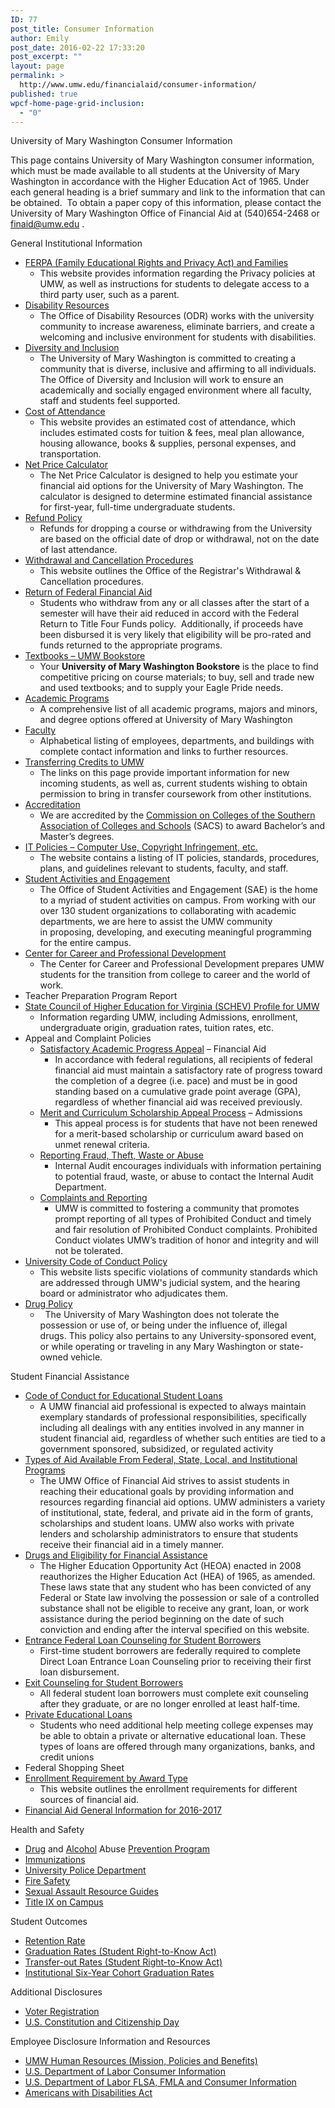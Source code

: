 ```yaml
---
ID: 77
post_title: Consumer Information
author: Emily
post_date: 2016-02-22 17:33:20
post_excerpt: ""
layout: page
permalink: >
  http://www.umw.edu/financialaid/consumer-information/
published: true
wpcf-home-page-grid-inclusion:
  - "0"
---
```

University of Mary Washington Consumer Information

This page contains University of Mary Washington consumer information, which must be made available to all students at the University of Mary Washington in accordance with the Higher Education Act of 1965. Under each general heading is a brief summary and link to the information that can be obtained.  To obtain a paper copy of this information, please contact the University of Mary Washington Office of Financial Aid at (540)654-2468 or finaid@umw.edu .

General Institutional Information
<ul>
 	<li><a href="http://www.umw.edu/financialaid/ferpa/">FERPA (Family Educational Rights and Privacy Act) and Families </a>
<ul>
 	<li>This website provides information regarding the Privacy policies at UMW, as well as instructions for students to delegate access to a third party user, such as a parent.</li>
</ul>
</li>
 	<li><a href="http://academics.umw.edu/disability/">Disability Resources </a>
<ul>
 	<li><span class="left">The Office of Disability Resources (ODR) works with the university community to increase awareness, eliminate barriers, and create a welcoming and inclusive environment for students with disabilities. </span></li>
</ul>
</li>
 	<li><a href="http://diversity.umw.edu/">Diversity and Inclusion</a>
<ul>
 	<li>The University of Mary Washington is committed to creating a community that is diverse, inclusive and affirming to all individuals. The Office of Diversity and Inclusion will work to ensure an academically and socially engaged environment where all faculty, staff and students feel supported.</li>
</ul>
</li>
 	<li><a href="http://www.umw.edu/financialaid/process/cost-of-attendance/">Cost of Attendance</a>
<ul>
 	<li>This website provides an estimated cost of attendance, which includes estimated costs for tuition &amp; fees, meal plan allowance, housing allowance, books &amp; supplies, personal expenses, and transportation.</li>
</ul>
</li>
 	<li><a href="http://adminfinance.umw.edu/umwstatic/financialaid/NetPriceCalculator/npcalc.htm">Net Price Calculator</a>
<ul>
 	<li>The Net Price Calculator is designed to help you estimate your financial aid options for the University of Mary Washington. The calculator is designed to determine estimated financial assistance for first-year, full-time undergraduate students.</li>
</ul>
</li>
 	<li><a href="http://adminfinance.umw.edu/studentaccounts/refund-policy-and-schedule/">Refund Policy</a>
<ul>
 	<li>Refunds for dropping a course or withdrawing from the University are based on the official date of drop or withdrawal, not on the date of last attendance.</li>
</ul>
</li>
 	<li><a href="http://academics.umw.edu/registrar/ferpa-policies-procedures-services/withdrawal-procedures/">Withdrawal and Cancellation Procedures</a>
<ul>
 	<li>This website outlines the Office of the Registrar's Withdrawal &amp; Cancellation procedures.</li>
</ul>
</li>
 	<li><a href="http://www.umw.edu/financialaid/process/leaving/return-of-funds/">Return of Federal Financial Aid</a>
<ul>
 	<li>Students who withdraw from any or all classes after the start of a semester will have their aid reduced in accord with the Federal Return to Title Four Funds policy.  Additionally, if proceeds have been disbursed it is very likely that eligibility will be pro-rated and funds returned to the appropriate programs.</li>
</ul>
</li>
 	<li><a href="http://bookstore.umw.edu/">Textbooks – UMW Bookstore</a>
<ul>
 	<li>Your <strong>University of Mary Washington Bookstore</strong> is the place to find competitive pricing on course materials; to buy, sell and trade new and used textbooks; and to supply your Eagle Pride needs.</li>
</ul>
</li>
 	<li><a href="https://academics.umw.edu/">Academic Programs</a>
<ul>
 	<li>A comprehensive list of all academic programs, majors and minors, and degree options offered at University of Mary Washington</li>
</ul>
</li>
 	<li><a href="http://www.umw.edu/directory/employee-type/faculty/">Faculty</a>
<ul>
 	<li>Alphabetical listing of employees, departments, and buildings with complete contact information and links to further resources.</li>
</ul>
</li>
 	<li><a href="http://academics.umw.edu/registrar/transfer-information/">Transferring Credits to UMW </a>
<ul>
 	<li>The links on this page provide important information for new incoming students, as well as, current students wishing to obtain permission to bring in transfer coursework from other institutions.</li>
</ul>
</li>
 	<li><a href="http://www.umw.edu/about/fast-facts/accreditations/">Accreditation</a>
<ul>
 	<li>We are accredited by the <a href="http://www.sacscoc.org/">Commission on Colleges of the Southern Association of Colleges and Schools</a> (SACS) to award Bachelor’s and Master’s degrees.</li>
</ul>
</li>
 	<li><a href="http://technology.umw.edu/it-policies/">IT Policies – Computer Use, Copyright Infringement, etc. </a>
<ul>
 	<li>The website contains a listing of IT policies, standards, procedures, plans, and guidelines relevant to students, faculty, and staff.</li>
</ul>
</li>
 	<li><a href="http://students.umw.edu/studentactivities/">Student Activities and Engagement</a>
<ul>
 	<li>The Office of Student Activities and Engagement (SAE) is the home to a myriad of student activities on campus. From working with our over 130 student organizations to collaborating with academic departments, we are here to assist the UMW community in proposing, developing, and executing meaningful programming for the entire campus.</li>
</ul>
</li>
 	<li><a href="http://www.umw.edu/careercenter/">Center for Career and Professional Development</a>
<ul>
 	<li>The Center for Career and Professional Development prepares UMW students for the transition from college to career and the world of work.</li>
</ul>
</li>
 	<li>Teacher Preparation Program Report</li>
 	<li><a href="http://research.schev.edu/iprofile.asp?UID=232681">State Council of Higher Education for Virginia (SCHEV) Profile for UMW</a>
<ul>
 	<li>Information regarding UMW, including Admissions, enrollment, undergraduate origin, graduation rates, tuition rates, etc.</li>
</ul>
</li>
 	<li>Appeal and Complaint Policies
<ul>
 	<li><a href="http://www.umw.edu/financialaid/eligibility/satisfactory-academic-progress/">Satisfactory Academic Progress Appeal</a> – Financial Aid
<ul>
 	<li>In accordance with federal regulations, all recipients of federal financial aid must maintain a satisfactory rate of progress toward the completion of a degree (i.e. pace) and must be in good standing based on a cumulative grade point average (GPA), regardless of whether financial aid was received previously.</li>
</ul>
</li>
 	<li><a href="http://www.umw.edu/financialaid/eligibility/merit-curriculum-scholarship-appeal-process/">Merit and Curriculum Scholarship Appeal Process</a> – Admissions
<ul>
 	<li>This appeal process is for students that have not been renewed for a merit-based scholarship or curriculum award based on unmet renewal criteria.</li>
</ul>
</li>
 	<li><a href="http://president.umw.edu/audit/fraud-theft-waste-or-abuse/">Reporting Fraud, Theft, Waste or Abuse</a>
<ul>
 	<li>Internal Audit encourages individuals with information pertaining to potential fraud, waste, or abuse to contact the Internal Audit Department.</li>
</ul>
</li>
 	<li><a href="http://diversity.umw.edu/title-ix/complaints-survivors/">Complaints and Reporting</a>
<ul>
 	<li>UMW is committed to fostering a community that promotes prompt reporting of all types of Prohibited Conduct and timely and fair resolution of Prohibited Conduct complaints. Prohibited Conduct violates UMW’s tradition of honor and integrity and will not be tolerated.</li>
</ul>
</li>
</ul>
</li>
 	<li><a href="http://students.umw.edu/judicialaffairs/the-judicial-system/code-of-conduct/">University Code of Conduct Policy</a>
<ul>
 	<li>This website lists specific violations of community standards which are addressed through UMW's judicial system, and the hearing board or administrator who adjudicates them.</li>
</ul>
</li>
 	<li><a href="http://students.umw.edu/judicialaffairs/drug-policies/#Policy">Drug Policy</a>
<ul>
 	<li>  The University of Mary Washington does not tolerate the possession or use of, or being under the influence of, illegal drugs. This policy also pertains to any University-sponsored event, or while operating or traveling in any Mary Washington or state-owned vehicle.</li>
</ul>
</li>
</ul>
Student Financial Assistance
<ul>
 	<li><a href="http://www.umw.edu/financialaid/consumer-information/codes-of-conduct/">Code of Conduct for Educational Student Loans
</a>
<ul>
 	<li>A UMW financial aid professional is expected to always maintain exemplary standards of professional responsibilities, specifically including all dealings with any entities involved in any manner in student financial aid, regardless of whether such entities are tied to a government sponsored, subsidized, or regulated activity</li>
</ul>
</li>
 	<li><a href="http://www.umw.edu/financialaid/types/">Types of Aid Available From Federal, State, Local, and Institutional Programs</a>
<ul>
 	<li>The UMW Office of Financial Aid strives to assist students in reaching their educational goals by providing information and resources regarding financial aid options. UMW administers a variety of institutional, state, federal, and private aid in the form of grants, scholarships and student loans. UMW also works with private lenders and scholarship administrators to ensure that students receive their financial aid in a timely manner.</li>
</ul>
</li>
 	<li><a href="http://students.umw.edu/judicialaffairs/drug-policies/#Financial">Drugs and Eligibility for Financial Assistance</a>
<ul>
 	<li>The Higher Education Opportunity Act (HEOA) enacted in 2008 reauthorizes the Higher Education Act (HEA) of 1965, as amended. These laws state that any student who has been convicted of any Federal or State law involving the possession or sale of a controlled substance shall not be eligible to receive any grant, loan, or work assistance during the period beginning on the date of such conviction and ending after the interval specified on this website.</li>
</ul>
</li>
 	<li><a href="https://studentaid.ed.gov/sa/fafsa/next-steps/entrance-counseling">Entrance Federal Loan Counseling for Student Borrowers</a><br class="BasicParagraphCxSpFirst" />
<ul>
 	<li>First-time student borrowers are federally required to complete Direct Loan Entrance Loan Counseling prior to receiving their first loan disbursement.</li>
</ul>
</li>
 	<li><a href="https://studentloans.gov/myDirectLoan/index.action">Exit Counseling for Student Borrowers</a>
<ul>
 	<li>All federal student loan borrowers must complete exit counseling after they graduate, or are no longer enrolled at least half-time.</li>
</ul>
</li>
 	<li><a href="http://www.umw.edu/financialaid/types/loans/private/">Private Educational Loans</a>
<ul>
 	<li>Students who need additional help meeting college expenses may be able to obtain a private or alternative educational loan. These types of loans are offered through many organizations, banks, and credit unions</li>
</ul>
</li>
 	<li>Federal Shopping Sheet</li>
 	<li><a href="http://www.umw.edu/financialaid/eligibility/enrollment-requirements/">Enrollment Requirement by Award Type</a>
<ul>
 	<li>This website outlines the enrollment requirements for different sources of financial aid.</li>
</ul>
</li>
 	<li><a href="http://www.umw.edu/financialaid/wp-content/uploads/sites/31/2016/03/2016-2017GeneralInformation.pdf">Financial Aid General Information for 2016-2017</a></li>
</ul>
Health and Safety
<ul>
 	<li><a href="http://www.samhsa.gov/prevention/">Drug</a> and <a href="http://www.collegedrinkingprevention.gov/">Alcohol</a> Abuse <a href="http://www.drugabuse.gov/">Prevention Program</a></li>
 	<li><a href="https://students.umw.edu/healthcenter/health-info/immunizations/">Immunizations</a></li>
 	<li><a href="http://www.umw.edu/police/">University Police Department</a></li>
 	<li><a href="http://www.umw.edu/police/2016-annual-security-report/fire-safety/">Fire Safety</a></li>
 	<li><a href="http://diversity.umw.edu/title-ix/resource-guides-downloads/">Sexual Assault Resource Guides</a></li>
 	<li><a href="http://diversity.umw.edu/title-ix/on-campus/">Title IX on Campus</a></li>
</ul>
Student Outcomes
<ul>
 	<li><a href="http://nces.ed.gov/collegenavigator/?q=University+of+Mary+Washington&amp;s=all&amp;id=232681">Retention Rate</a></li>
 	<li><a href="http://nces.ed.gov/collegenavigator/?q=University+of+Mary+Washington&amp;s=all&amp;id=232681">Graduation Rates (Student Right-to-Know Act)</a></li>
 	<li><a href="http://nces.ed.gov/collegenavigator/?q=University+of+Mary+Washington&amp;s=all&amp;id=232681">Transfer-out Rates (Student Right-to-Know Act)</a></li>
 	<li><a href="http://nces.ed.gov/collegenavigator/?q=University+of+Mary+Washington&amp;s=all&amp;id=232681">Institutional Six-Year Cohort Graduation Rates</a></li>
</ul>
Additional Disclosures
<ul>
 	<li><a href="https://vote.elections.virginia.gov/VoterInformation">Voter Registration</a></li>
 	<li><a href="https://www.loc.gov/law/help/commemorative-observations/constitution-day.php">U.S. Constitution and Citizenship Day</a></li>
</ul>
Employee Disclosure Information and Resources
<ul>
 	<li><a href="http://adminfinance.umw.edu/hr/">UMW Human Resources (Mission, Policies and Benefits)</a></li>
 	<li><a href="http://www.dol.gov/dol/topic/health-plans/cobra.htm">U.S. Department of Labor Consumer Information</a></li>
 	<li><a href="http://www.dol.gov/WHD/">U.S. Department of Labor FLSA, FMLA and Consumer Information</a></li>
 	<li><a href="http://www.ada.gov/">Americans with Disabilities Act</a></li>
</ul>